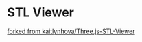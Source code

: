 # STL Viewer

[forked from kaitlynhova/Three.js-STL-Viewer](https://github.com/kaitlynhova/Three.js-STL-Viewer)


